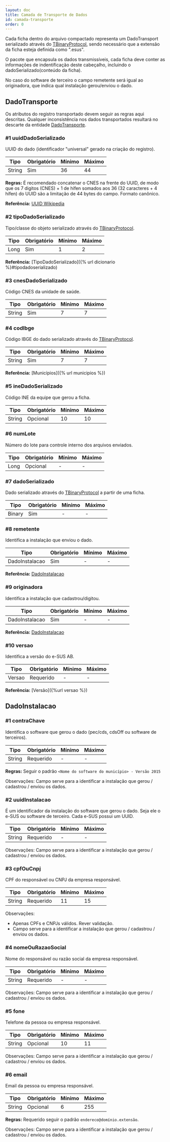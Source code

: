 ```yaml
---
layout: doc
title: Camada de Transporte de Dados
id: camada-transporte
order: 0
---
```


Cada ficha dentro do arquivo compactado representa um DadoTransport serializado através do [TBinaryProtocol](https://github.com/apache/thrift/blob/0.9.2/lib/java/src/org/apache/thrift/protocol/TBinaryProtocol.java), sendo necessário que a extensão da ficha esteja definida como ".esus".

O pacote que encapsula os dados transmissíveis, cada ficha deve conter as informações de indentificação deste cabeçalho, incluindo o dadoSerializado(conteúdo da ficha).

No caso do software de terceiro o campo remetente será igual ao originadora, que indica qual instalação gerou/enviou o dado.

## DadoTransporte
Os atributos do registro transportado devem seguir as regras aqui descritas. Qualquer inconsistência nos dados transportados resultará no descarte da entidade [DadoTransporte](#dadotransporte).

### \#1 uuidDadoSerializado
UUID do dado (identificador "universal" gerado na criação do registro).

| Tipo | Obrigatório | Mínimo | Máximo |
|---| --- |---  | --- |
|String |Sim |36 | 44 |

**Regras:** É recomendado concatenar o CNES na frente do UUID, de modo que os 7 digitos (CNES) + 1 de hífen somados aos 36 (32 caracteres + 4 hífen) do UUID são a limitação de 44 bytes do campo. Formato canônico.

**Referência:** [UUID Wikipedia](https://en.wikipedia.org/wiki/Universally_unique_identifier)

### \#2 tipoDadoSerializado
Tipo/classe do objeto serializado através do [TBinaryProtocol](https://github.com/apache/thrift/blob/0.9.2/lib/java/src/org/apache/thrift/protocol/TBinaryProtocol.java).

| Tipo | Obrigatório | Mínimo | Máximo |
|---| --- |---  | --- |
| Long |Sim |1 | 2 |

**Referência:** [TipoDadoSerializado]({% url dicionario %}#tipodadoserializado)

### \#3 cnesDadoSerializado
Código CNES da unidade de saúde.

| Tipo | Obrigatório | Mínimo | Máximo |
|---| --- |---  | --- |
| String | Sim | 7 | 7 |

### \#4 codIbge
Código IBGE do dado serializado através do [TBinaryProtocol](https://github.com/apache/thrift/blob/0.9.2/lib/java/src/org/apache/thrift/protocol/TBinaryProtocol.java).

| Tipo | Obrigatório | Mínimo | Máximo |
|---| --- |---  | --- |
| String | Sim | 7 | 7 |

**Referência:** [Municípios]({% url municipios %})

### \#5	ineDadoSerializado
Código INE da equipe que gerou a ficha.

| Tipo | Obrigatório | Mínimo | Máximo |
|---| --- |---  | --- |
| String | Opcional |	10|	10|

### \#6	numLote
Número do lote para controle interno dos arquivos enviados.

| Tipo | Obrigatório | Mínimo | Máximo |
|---| --- |---  | --- |
|Long|	Opcional	|-	|	-	|

### \#7	dadoSerializado
Dado serializado através do [TBinaryProtocol](https://github.com/apache/thrift/blob/0.9.2/lib/java/src/org/apache/thrift/protocol/TBinaryProtocol.java) a partir de uma ficha.

| Tipo | Obrigatório | Mínimo | Máximo |
|---| --- |---  | --- |
|Binary|	Sim | 	-|	-|

### \#8	remetente
Identifica a instalação que enviou o dado.

| Tipo | Obrigatório | Mínimo | Máximo |
|---| --- |---  | --- |
|DadoInstalacao| Sim|	-|	-|

**Referência:** [DadoInstalacao](#DadoInstalacao)

### \#9	originadora
Identifica a instalação que cadastrou/digitou.

| Tipo | Obrigatório | Mínimo | Máximo |
|---| --- |---  | --- |
|DadoInstalacao|	Sim |	-|	-|

**Referência:** [DadoInstalacao](#DadoInstalacao)

### \#10	versao
Identifica a versão do e-SUS AB.

| Tipo | Obrigatório | Mínimo | Máximo |
|---| --- |---  | --- |
| Versao| Requerido	|-|	-|

**Referência:** [Versão]({%url versao %})

## DadoInstalacao

### \#1	contraChave
Identifica o software que gerou o dado (pec/cds, cdsOff ou software de terceiros).

| Tipo | Obrigatório | Mínimo | Máximo |
|---| --- |---  | --- |
|String|	Requerido|	-|	-	|

**Regras:** Seguir o padrão `<Nome do software do município> - Versão 2015`

Observações: Campo serve para a identificar a instalação que gerou / cadastrou / enviou os dados.

### \#2	uuidInstalacao
É um identificador da instalação do software que gerou o dado. Seja ele o e-SUS ou software de terceiro. Cada e-SUS possui um UUID.

| Tipo | Obrigatório | Mínimo | Máximo |
|---| --- |---  | --- |
|String|	Requerido|	-|	-|

Observações: Campo serve para a identificar a instalação que gerou / cadastrou / enviou os dados.

### \#3	cpfOuCnpj
CPF do responsável ou CNPJ da empresa responsável.

| Tipo | Obrigatório | Mínimo | Máximo |
|---| --- |---  | --- |
|String|	Requerido|	11|	15|

Observações:

* Apenas CPFs e CNPJs válidos.	Rever validação.
* Campo serve para a identificar a instalação que gerou / cadastrou / enviou os dados.

### \#4	nomeOuRazaoSocial
Nome do responsável ou razão social da empresa responsável.

| Tipo | Obrigatório | Mínimo | Máximo |
|---| --- |---  | --- |
|String|	Requerido|	-|	-|

Observações: Campo serve para a identificar a instalação que gerou / cadastrou / enviou os dados.

### \#5	fone
Telefone da pessoa ou empresa responsável.

| Tipo | Obrigatório | Mínimo | Máximo |
|---| --- |---  | --- |
|String|	Opcional|	10|	11|

Observações: Campo serve para a identificar a instalação que gerou / cadastrou / enviou os dados.

### \#6	email
Email da pessoa ou empresa responsável.

| Tipo | Obrigatório | Mínimo | Máximo |
|---| --- |---  | --- |
|String|	Opcional|	6|	255|

**Regras:** Requerido seguir o padrão `endereco@domínio.extensão`.

Observações: Campo serve para a identificar a instalação que gerou / cadastrou / enviou os dados.
